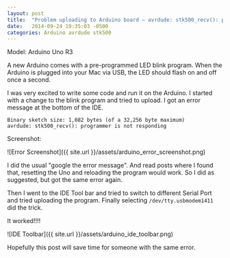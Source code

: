 ```yaml
---
layout: post
title:  "Problem uploading to Arduino board — avrdude: stk500_recv(): programmer is not responding"
date:   2014-09-24 19:35:03 -0500
categories: Arduino avrdude stk500
---
```


Model: Arduino Uno R3

A new Arduino comes with a pre-programmed LED blink program. When the Arduino is plugged into your Mac via USB, the LED should flash on and off once a second.

I was very excited to write some code and run it on the Arduino. I started with a change to the blink program and tried to upload. I got an error message at the bottom of the IDE.

```
Binary sketch size: 1,082 bytes (of a 32,256 byte maximum)
avrdude: stk500_recv(): programmer is not responding
```

Screenshot:

![Error Screenshot]({{ site.url }}/assets/arduino_error_screenshot.png)

I did the usual "google the error message". And read posts where I found that, resetting the Uno and reloading the program would work. So I did as suggested, but got the same error again.

Then I went to the IDE Tool bar and tried to switch to different Serial Port and tried uploading the program. Finally selecting `/dev/tty.usbmodem1411` did the trick.

It worked!!!!

![IDE Toolbar]({{ site.url }}/assets/arduino_ide_toolbar.png)

Hopefully this post will save time for someone with the same error.

